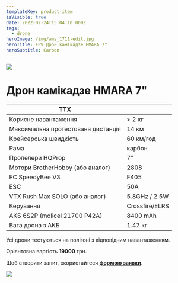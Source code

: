```yaml
---
templateKey: product-item
isVisible: true
date: 2022-02-24T15:04:10.000Z
tags:
  - drone
heroImage: /img/ams_1711-edit.jpg
heroTitle: FPV Дрон камікадзе HMARA 7"
heroSubtitle: Carbon
---
```

![](/img/ams_1711-edit.jpg)

# Дрон камікадзе HMARA 7"

| **ТТХ**                            |                |
| ---------------------------------- | -------------- |
| Корисне навантаження               | \> 2 кг        |
| Максимальна протестована дистанція | 14 км          |
| Крейсерська швидкість              | 60 км/год      |
| Р﻿ама                              | карбон         |
| Пропелери HQProp                   | 7"             |
| Мотори BrotherHobby (або аналог)   | 2808           |
| FC SpeedyBee V3                    | F405           |
| ESC                                | 50A            |
| ﻿VTX Rush Max SOLO (або аналог)    | 5.8GHz / 2.5W  |
| ﻿Керування                         | Crossfire/ELRS |
| АКБ 6S2P (molicel 21700 P42A)      | 8400 mAh       |
| Вага дрона з АКБ                   | 1.47 кг        |

Усі дрони тестуються на полігоні з відповідним навантаженням.

Орієнтовна вартість **19000** грн.

Щоб створити запит, скористайтеся <a href="https://docs.google.com/forms/d/e/1FAIpQLSflTILqQ9CENT9xGsnn4Ke6l-D-2m2yaclV2jH2pzXmjGk51w/viewform" target="_blank" rel="noopener noreferrer">**формою заявки**</a>.

![](/img/ams_1709-edit.jpg)